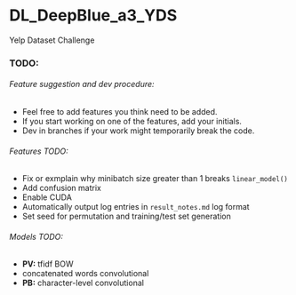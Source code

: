 # DL_DeepBlue_a3_YDS
Yelp Dataset Challenge

### TODO:
###### Feature suggestion and dev procedure:
- Feel free to add features you think need to be added.
- If you start working on one of the features, add your initials.
- Dev in branches if your work might temporarily break the code.

###### Features TODO:
- Fix or exmplain why minibatch size greater than 1 breaks `linear_model()`
- Add confusion matrix
- Enable CUDA
- Automatically output log entries in `result_notes.md` log format
- Set seed for permutation and training/test set generation


###### Models TODO:
- **PV:** tfidf BOW
- concatenated words convolutional
- **PB:** character-level convolutional
